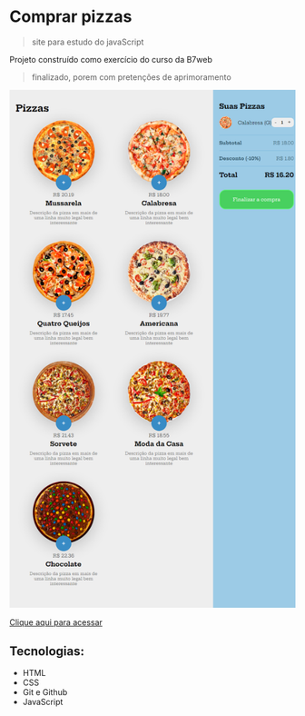 # Comprar pizzas
> site para estudo do javaScript


Projeto construído como exercício do curso da B7web
> finalizado, porem com pretenções de aprimoramento

![Preview](./.github/Preview.png)

[Clique aqui para acessar](https://rafael-damasceno.github.io/Comprar-pizzas/)


## Tecnologias:

- HTML
- CSS
- Git e Github
- JavaScript
